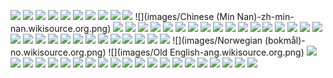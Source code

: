 ![](images/Arabic-ar.wikisource.org.png)
![](images/Armenian-hy.wikisource.org.png)
![](images/Assamese-as.wikisource.org.png)
![](images/Azerbaijani-az.wikisource.org.png)
![](images/Belarusian-be.wikisource.org.png)
![](images/Bengali-bn.wikisource.org.png)
![](images/Bosnian-bs.wikisource.org.png)
![](images/Breton-br.wikisource.org.png)
![](images/Bulgarian-bg.wikisource.org.png)
![](images/Catalan-ca.wikisource.org.png)
![](images/Chinese (Min Nan)-zh-min-nan.wikisource.org.png)
![](images/Chinese-zh.wikisource.org.png)
![](images/Croatian-hr.wikisource.org.png)
![](images/Czech-cs.wikisource.org.png)
![](images/Danish-da.wikisource.org.png)
![](images/Dutch-nl.wikisource.org.png)
![](images/English-en.wikisource.org.png)
![](images/Esperanto-eo.wikisource.org.png)
![](images/Estonian-et.wikisource.org.png)
![](images/Faroese-fo.wikisource.org.png)
![](images/Finnish-fi.wikisource.org.png)
![](images/French-fr.wikisource.org.png)
![](images/Galician-gl.wikisource.org.png)
![](images/German-de.wikisource.org.png)
![](images/Greek-el.wikisource.org.png)
![](images/Gujarati-gu.wikisource.org.png)
![](images/Haitian-ht.wikisource.org.png)
![](images/Hebrew-he.wikisource.org.png)
![](images/Hungarian-hu.wikisource.org.png)
![](images/Icelandic-is.wikisource.org.png)
![](images/Indonesian-id.wikisource.org.png)
![](images/Italian-it.wikisource.org.png)
![](images/Japanese-ja.wikisource.org.png)
![](images/Kannada-kn.wikisource.org.png)
![](images/Korean-ko.wikisource.org.png)
![](images/Latin-la.wikisource.org.png)
![](images/Limburgish-li.wikisource.org.png)
![](images/Lithuanian-lt.wikisource.org.png)
![](images/Macedonian-mk.wikisource.org.png)
![](images/Malayalam-ml.wikisource.org.png)
![](images/Marathi-mr.wikisource.org.png)
![](images/Norwegian (bokmål)-no.wikisource.org.png)
![](images/Old English-ang.wikisource.org.png)
![](images/Persian-fa.wikisource.org.png)
![](images/Polish-pl.wikisource.org.png)
![](images/Portuguese-pt.wikisource.org.png)
![](images/Romanian-ro.wikisource.org.png)
![](images/Russian-ru.wikisource.org.png)
![](images/Sakha-sah.wikisource.org.png)
![](images/Sanskrit-sa.wikisource.org.png)
![](images/Serbian-sr.wikisource.org.png)
![](images/Slovak-sk.wikisource.org.png)
![](images/Slovenian-sl.wikisource.org.png)
![](images/Spanish-es.wikisource.org.png)
![](images/Swedish-sv.wikisource.org.png)
![](images/Tamil-ta.wikisource.org.png)
![](images/Telugu-te.wikisource.org.png)
![](images/Thai-th.wikisource.org.png)
![](images/Turkish-tr.wikisource.org.png)
![](images/Ukrainian-uk.wikisource.org.png)
![](images/Vietnamese-vi.wikisource.org.png)
![](images/Welsh-cy.wikisource.org.png)
![](images/Yiddish-yi.wikisource.org.png)
![](images/vèneto-vec.wikisource.org.png)
